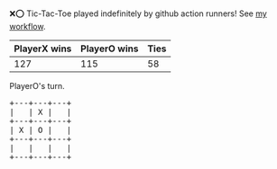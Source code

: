 :x::o: Tic-Tac-Toe played indefinitely by github action runners! See [my workflow](.github/workflows/play.yaml).

|PlayerX wins|PlayerO wins|Ties|
|-|-|-|
|127|115|58|

PlayerO's turn.

<pre>
+---+---+---+
|   | X |   |
+---+---+---+
| X | O |   |
+---+---+---+
|   |   |   |
+---+---+---+
</pre>